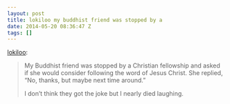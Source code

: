 ```yaml
---
layout: post
title: lokiloo my buddhist friend was stopped by a
date: 2014-05-20 08:36:47 Z
tags: []
---
```

[lokiloo](http://lokiloo.tumblr.com/post/82818536061/my-buddhist-friend-was-stopped-by-a-christian):

> My Buddhist friend was stopped by a Christian fellowship and asked if she would consider following the word of Jesus Christ. She replied, “No, thanks, but maybe next time around.”  
>   
> I don’t think they got the joke but I nearly died laughing.
